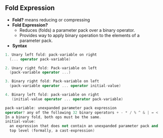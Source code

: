 ## Fold Expression
- **Fold?** means reducing or compressing
- **Fold Expression?**
  - Reduces (folds) a parameter pack over a binary operator.
  - Provides way to apply binary operation to the elements of a parameter pack.
- **Syntax**
```c++
1. Unary left fold: pack-variable on right
  (... operator pack-variable)

2. Unary right fold: Pack-variable on left
  (pack-variable operator ...)

3. Binary right fold: Pack-variable on left
  (pack-variable operator ... operator initial-value)

4. Binary left fold: pack-variable on right
   (initial-value operator ... operator pack-variable)

pack-variable: unexpanded parameter pack expression
operator? any of the following 32 binary operators + - * / % ^ & | = < >  << >> += -= *= /= %= ^= &= |= <<= >>= == != <= >= && || , .* ->*. 
In a binary fold, both ops must be the same.
initial-value: 
  an expression that does not contain an unexpanded parameter pack and does not contain an operator with precedence lower than cast at the 
  top level (formally, a cast-expression)
```
